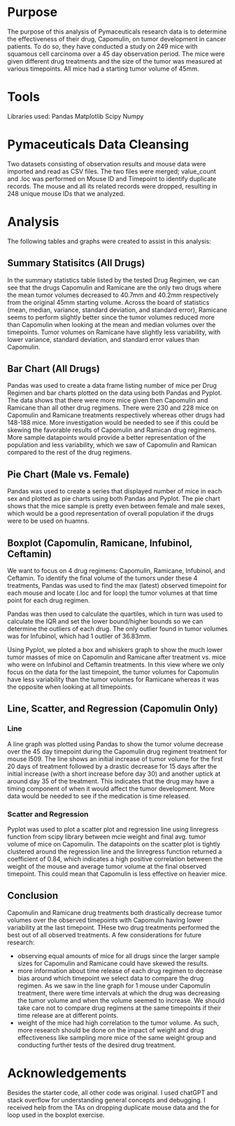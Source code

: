 # Purpose #
The purpose of this analysis of Pymaceuticals research data is to determine the effectiveness of their drug, Capomulin, on tumor development in cancer patients. To do so, they have conducted a study on 249 mice with squamous cell carcinoma over a 45 day observation period. The mice were given different drug treatments and the size of the tumor was measured at various timepoints. All mice had a starting tumor volume of 45mm.
# Tools #
Libraries used:
    Pandas
    Matplotlib
    Scipy
    Numpy
# Pymaceuticals Data Cleansing #
Two datasets consisting of observation results and mouse data were imported and read as CSV files. The two files were merged; value_count and .loc was performed on Mouse ID and Timepoint to identify duplicate records. The mouse and all its related records were dropped, resulting in 248 unique mouse IDs that we analyzed.

# Analysis #
The following tables and graphs were created to assist in this analysis:
## Summary Statisitcs (All Drugs) ##
In the summary statistics table listed by the tested Drug Regimen, we can see that the drugs Capomulin and Ramicane are the only two drugs where the mean tumor volumes decreased to 40.7mm and 40.2mm respectively from the original 45mm starting volume. Across the board of statistics (mean, median, variance, standard deviation, and standard error), Ramicane seems to perform slightly better since the tumor volumes reduced more than Capomulin when looking at the mean and median volumes over the timepoints. Tumor volumes on Ramicane have slightly less variability, with lower variance, standard deviation, and standard error values than Capomulin. 
## Bar Chart (All Drugs) ##
Pandas was used to create a data frame listing number of mice per Drug Regimen and bar charts plotted on the data using both Pandas and Pyplot. The data shows that there were more mice given then Capomulin and Ramicane than all other drug regimens.  There were 230 and 228 mice on Capomulin and Ramicane treatments respectively whereas other drugs had 148-188 mice. More investigation would be needed to see if this could be skewing the favorable results of Capomulin and Ramican drug regimens. More sample datapoints would provide a better representation of the population and less variability, which we saw of Capomulin and Ramican compared to the rest of the drug regimens. 
## Pie Chart (Male vs. Female) ##
Pandas was used to create a series that displayed number of mice in each sex and plotted as pie charts using both Pandas and Pyplot. The pie chart shows that the mice sample is pretty even between female and male sexes, which would be a good representation of overall population if the drugs were to be used on huamns.
## Boxplot (Capomulin, Ramicane, Infubinol, Ceftamin) ##
We want to focus on 4 drug regimens: Capomulin, Ramicane, Infubinol, and Ceftamin. To identify the final volume of the tumors under these 4 treatments, Pandas was used to find the max (latest) observed timepoint for each mouse and locate (.loc and for loop) the tumor volumes at that time point for each drug regimen. 

Pandas was then used to calculate the quartiles, which in turn was used to calculate the IQR and set the lower bound/higher bounds so we can determine the outliers of each drug. The only outlier found in tumor volumes was for Infubinol, which had 1 outlier of 36.83mm. 

Using Pyplot, we ploted a box and whiskers graph to show the much lower tumor masses of mice on Capomulin and Ramicane after treatment vs. mice who were on Infubinol and Ceftamin treatments. In this view where we only focus on the data for the last timepoint, the tumor volumes for Capomulin have less variability than the tumor volumes for Ramicane whereas it was the opposite when looking at all timepoints. 
## Line, Scatter, and Regression (Capomulin Only) ##
### Line ###
A line graph was plotted using Pandas to show the tumor volume decrease over the 45 day timepoint during the Capomulin drug regiment treatment for mouse l509. The line shows an initial increase of tumor volume for the first 20 days of treatment followed by a drastic decrease for 15 days after the initial increase (with a short increase before day 30) and another uptick at around day 35 of the treatment. This indicates that the drug may have a timing component of when it would affect the tumor development. More data would be needed to see if the medication is time released. 

### Scatter and Regression ###
Pyplot was used to plot a scatter plot and regression line using linregress function from scipy library between mcie weight and final avg. tumor volume of mice on Capomulin. The datapoints on the scatter plot is tightly clustered around the regression line and the linregress function returned a coefficient of 0.84, which indicates a high positive correlation between the weight of the mouse and average tumor volume at the final observed timepoint. This could mean that Capomulin is less effective on heavier mice. 

## Conclusion ##
Capomulin and Ramicane drug treatments both drastically decrease tumor volumes over the observed timepoints with Capomulin having lower variability at the last timepoint. THese two drug treatments performed the best out of all observed treatments. A few considerations for future research: 
- observing equal amounts of mice for all drugs since the larger sample sizes for Capomulin and Ramicane could have skewed the results.
- more information about time release of each drug regimen to decrease bias around which timepoint we select data to compare the drug regimen. As we saw in the line graph for 1 mouse under Capomulin treatment, there were time intervals at which the drug was decreasing the tumor volume and when the volume seemed to increase. We should take care not to compare drug regimens at the same timepoints if their time release are at different points.
- weight of the mice had high correlation to the tumor volume. As such, more research should be done on the impact of weight and drug effectiveness like sampling more mice of the same weight group and conducting further tests of the desired drug treatment.

# Acknowledgements #
Besides the starter code, all other code was original. I used chatGPT and stack overflow for understanding general concepts and debugging. I received help from the TAs on dropping duplicate mouse data and the for loop used in the boxplot exercise.
